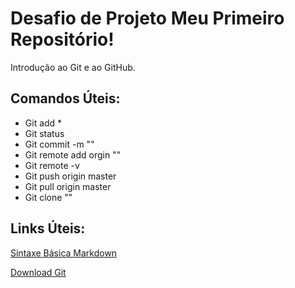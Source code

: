 # Desafio de Projeto Meu Primeiro Repositório!
Introdução ao Git e ao GitHub.

##  Comandos Úteis:
 -  Git add *
 - Git status
 - Git commit -m ""
 - Git remote add orgin ""
 - Git remote -v
 - Git push origin master
 - Git pull origin master
 - Git clone ""
 
## Links Úteis:
[Sintaxe Básica Markdown](https://www.markdownguide.org/basic-syntax/)

[Download Git](https://git-scm.com/downloads)
